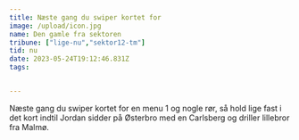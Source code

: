 ```yaml
---
title: Næste gang du swiper kortet for
image: /upload/icon.jpg
name: Den gamle fra sektoren
tribune: ["lige-nu","sektor12-tm"]
tid: nu
date: 2023-05-24T19:12:46.831Z
tags:


---
```

Næste gang du swiper kortet for en menu 1 og nogle rør, så hold lige fast i det kort indtil Jordan sidder på Østerbro med en Carlsberg og driller lillebror fra Malmø.

